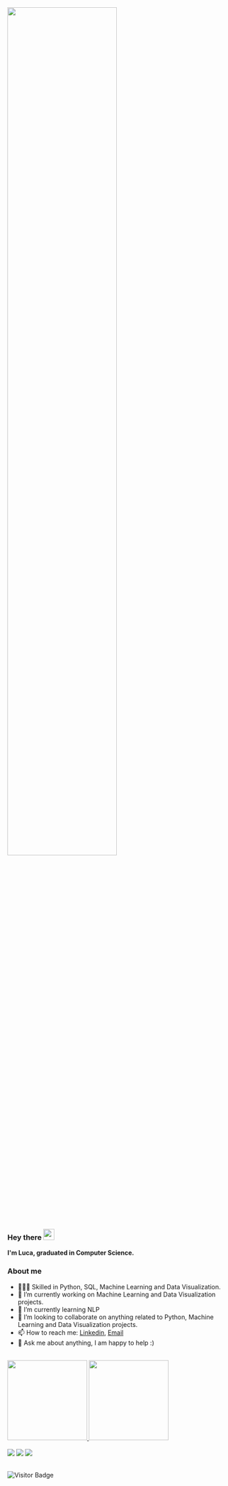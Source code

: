 <img src="https://img.ibxk.com.br/2016/02/15/15191853192732.jpg?w=1120&h=420&mode=crop&scale=both" height="70%">

### Hey there <img src="https://media.giphy.com/media/hvRJCLFzcasrR4ia7z/giphy.gif" width="25px">

**I'm Luca, graduated in Computer Science.**

### About me
- 👨🏼‍💻 Skilled in Python, SQL, Machine Learning and Data Visualization.
- 🔭 I’m currently working on Machine Learning and Data Visualization projects.
- 🌱 I’m currently learning NLP
- 🤝 I’m looking to collaborate on anything related to Python, Machine Learning and Data Visualization projects.
- 📫 How to reach me: [Linkedin](https://www.linkedin.com/in/luca-peres-bcc/), [Email](mailto:lucapqg@gmail.com)
- 💬 Ask me about anything, I am happy to help :)
</br>

<div>
  <a href="https://github.com/lucapqg">
  <img height="180em" src="https://github-readme-stats.vercel.app/api?username=lucapqg&show_icons=true&theme=tokyonight&include_all_commits=true&count_private=true"/>
  <img height="180em" src="https://github-readme-stats.vercel.app/api/top-langs/?username=lucapqg&layout=compact&langs_count=7&theme=tokyonight"/>
</div>
</br>

<div>
  <a href="https://www.linkedin.com/in/luca-peres-bcc/" target="_blank"><img src="https://img.shields.io/badge/LinkedIn-0077B5?style=for-the-badge&logo=linkedin&logoColor=white" target="_blank"></a>
  <a href="https://medium.com/@lucapqg" target="_blank"><img src="https://img.shields.io/badge/Medium-12100E?style=for-the-badge&logo=medium&logoColor=white" target="_blank"></a>
  <a href="mailto:https://medium.com/@lucapqg" target="_blank"><img src="https://img.shields.io/badge/Gmail-D14836?style=for-the-badge&logo=gmail&logoColor=white" target="_blank"></a>
</div>

<br>

![Visitor Badge](https://visitor-badge.laobi.icu/badge?page_id=lucapqg.lucapqg)

